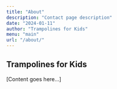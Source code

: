 ```yaml
---
title: "About"
description: "Contact page description"
date: "2024-01-11"
author: "Trampolines for Kids"
menu: "main"
url: "/about/"
---
```


## Trampolines for Kids

[Content goes here...]
